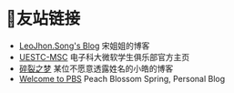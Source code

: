 # 🔗友站链接

* [LeoJhon.Song's Blog](https://leojhonsong.github.io)
宋姐姐的博客
* [UESTC-MSC](https://uestc-msc.github.io/)
电子科大微软学生俱乐部官方主页
* [碎裂之梦](https://h-cheung.gitlab.io/)
某位不愿意透露姓名的小皓的博客
* [Welcome to PBS](https://www.mardan.wiki/)
Peach Blossom Spring, Personal Blog